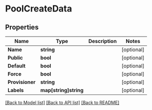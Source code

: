 # PoolCreateData

## Properties
Name | Type | Description | Notes
------------ | ------------- | ------------- | -------------
**Name** | **string** |  | [optional] 
**Public** | **bool** |  | [optional] 
**Default** | **bool** |  | [optional] 
**Force** | **bool** |  | [optional] 
**Provisioner** | **string** |  | [optional] 
**Labels** | **map[string]string** |  | [optional] 

[[Back to Model list]](../README.md#documentation-for-models) [[Back to API list]](../README.md#documentation-for-api-endpoints) [[Back to README]](../README.md)


